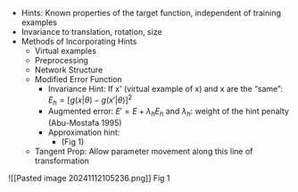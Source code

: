 - Hints: Known properties of the target function, independent of training examples
- Invariance to translation, rotation, size
- Methods of Incorporating Hints
	- Virtual examples
	- Preprocessing
	- Network Structure
	- Modified Error Function
		- Invariance Hint: If x' (virtual example of x) and x are the “same”: $E_{h}=[g(x|θ)- g(x'|θ)]^2$
		- Augmented error: $E'=E+λ_{h} E_{h}$ and $λ_h$: weight of the hint penalty (Abu-Mostafa 1995)
		- Approximation hint:
			- (Fig 1)
	- Tangent Prop: Allow parameter movement along this line of transformation


![[Pasted image 20241112105236.png]]
Fig 1